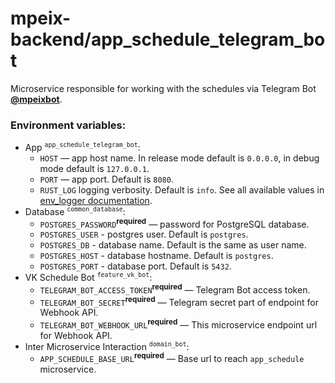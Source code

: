 # mpeix-backend/app_schedule_telegram_bot

Microservice responsible for working with the schedules via Telegram Bot [**@mpeixbot**](https://mpeixbot.t.me).

### Environment variables:
- App <sup>`app_schedule_telegram_bot`</sup>:
  - `HOST` — app host name. In release mode default is `0.0.0.0`, in debug mode default is `127.0.0.1`.
  - `PORT` — app port. Default is `8080`.
  - `RUST_LOG` logging verbosity. Default is `info`. See all available values in [env_logger documentation](https://docs.rs/env_logger/latest/env_logger/).
- Database <sup>`common_database`</sup>:
  - `POSTGRES_PASSWORD`<sup>**required**</sup> — password for PostgreSQL database.
  - `POSTGRES_USER` - postgres user. Default is `postgres`.
  - `POSTGRES_DB` - database name. Default is the same as user name.
  - `POSTGRES_HOST` - database hostname. Default is `postgres`.
  - `POSTGRES_PORT` - database port. Default is `5432`.
- VK Schedule Bot <sup>`feature_vk_bot`</sup>:
  - `TELEGRAM_BOT_ACCESS_TOKEN`<sup>**required**</sup> — Telegram Bot access token.
  - `TELEGRAM_BOT_SECRET`<sup>**required**</sup> — Telegram secret part of endpoint for Webhook API.
  - `TELEGRAM_BOT_WEBHOOK_URL`<sup>**required**</sup> — This microservice endpoint url for Webhook API.
- Inter Microservice Interaction <sup>`domain_bot`</sup>:
  - `APP_SCHEDULE_BASE_URL`<sup>**required**</sup> — Base url to reach `app_schedule` microservice.
